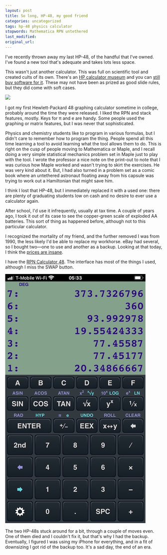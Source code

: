 ```yaml
---
layout: post
title: So long, HP-48, my good friend
categories: uncategorized
tags: hp-48 physics calculator
stopwords: Mathematica RPN untethered
last_modified:
original_url:
---
```


I've recently thrown away my last HP-48, of the handful that I've owned. I've found a new tool that's adequate and takes lots less space.

<!--more-->

This wasn't just another calculator. This was full on scientific tool and created cults of its own. There's an [HP calculator museum](https://www.hpmuseum.org) and you can [still buy software for it](https://www.hpcalc.org). These may not have been as prized as good slide rules, but they did come with soft cases.

![](/images/hp48/calculator.jpg)

I got my first Hewlett-Packard 48 graphing calculator sometime in college, probably around the time they were released. I liked the RPN and stack features, mostly. Keys for π and e are handy. Some people used the graphing or matrix features, but I was never that sophisticated.

Physics and chemistry students like to program in various formulas, but I didn't care to remember how to program the thing. People spend all this time learning a tool to avoid learning what the tool allows them to do. This is right on the cusp of people moving to Mathematica or Maple, and I recall doing a very simple statistical mechanics problem set in Maple just to play with the tool. I wrote the professor a nice note on the print-out to note that I was curious how Maple worked and wasn't trying to skirt the exercises. He was very kind about it. But, I had also turned in a problem set as a comic book where an untethered astronaut floating away from his capsule was trying to work out a Hamiltonian that might save him.

I think I lost that HP-48, but I immediately replaced it with a used one: there are plenty of graduating students low on cash and no desire to ever use a calculator again.

After school, I'd use it infrequently, usually at tax time. A couple of years ago, I took it out of its case to see the copper-green scale of exploded AA batteries. This sort of thing as happened before, although not to this particular calculator.

I recognized the mortality of my friend, and the further removed I was from 1990, the less likely I'd be able to replace my workhorse. eBay had several, so I bought two—one to use and another as a backup. Looking at that today, I think the [prices are insane](https://www.ebay.com/sch/i.html?_nkw=hp%2048&ssPageName=GSTL).

I have the [RPN Calculator 48](https://apps.apple.com/us/app/rpn-calculator-48/id336580727). The interface has most of the things I used, although I miss the SWAP button.

![](/images/hp48/screen.jpg)

The two HP-48s stuck around for a bit, through a couple of moves even. One of them died and I couldn't fix it, but that's why I had the backup. Eventually, I figured I was using my iPhone for everything, and in a fit of downsizing I got rid of the backup too. It's a sad day, the end of an era.
